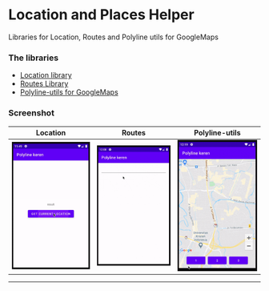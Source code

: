
# Location and Places Helper
Libraries for Location, Routes and Polyline utils for GoogleMaps

### The libraries
- [Location library](/location)
- [Routes Library](/routes)
- [Polyline-utils for GoogleMaps](/polyline-utils)

### Screenshot
|Location|Routes|Polyline-utils|
|---|---|---|
|![](/images/current_location.gif)|![](/images/search_location.gif)|![](/images/polyline_animate.gif)|

---

